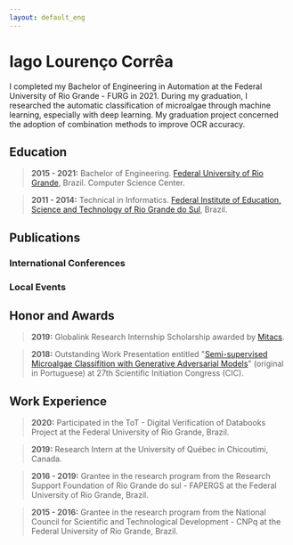 ```yaml
---
layout: default_eng
---
```


# Iago Lourenço Corrêa

I completed my Bachelor of Engineering in Automation at the Federal University of Rio Grande - FURG in 2021. During my graduation, I researched the automatic classification of microalgae through machine learning, especially with deep learning. My graduation project concerned the adoption of combination methods to improve OCR accuracy.

## Education

> **2015 - 2021:** Bachelor of Engineering. [Federal University of Rio Grande](https://www.furg.br/en/), Brazil. Computer Science Center.

> **2011 - 2014:** Technical in Informatics. [Federal Institute of Education, Science and Technology of Rio Grande do Sul](https://ifrs.edu.br/riogrande/), Brazil.

## Publications

### International Conferences

### Local Events


## Honor and Awards

> **2019:** Globalink Research Internship Scholarship awarded by [Mitacs](https://www.mitacs.ca/en).

> **2018:** Outstanding Work Presentation entitled "[Semi-supervised Microalgae Classifition with Generative Adversarial Models](https://drive.google.com/file/d/1XcQU_3gc94EWH_-vswAqVwAvpx_vnq4o/view?usp=sharing)" (original in Portuguese) at 27th Scientific Initiation Congress (CIC).


## Work Experience

> **2020:** Participated in the ToT - Digital Verification of Databooks Project at the Federal University of Rio Grande, Brazil.

> **2019:** Research Intern at the University of Québec in Chicoutimi, Canada.

> **2016 - 2019:** Grantee in the research program from the Research Support Foundation of Rio Grande do  sul - FAPERGS at the Federal University of Rio Grande, Brazil.

> **2015 - 2016:** Grantee in the research program from the National Council for Scientific and Technological Development - CNPq at the Federal University of Rio Grande, Brazil.